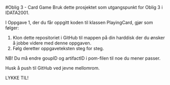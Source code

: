 #Oblig 3 - Card Game
Bruk dette prosjektet som utgangspunkt for Oblig 3 i IDATA2001.

I Oppgave 1, der du får oppgitt koden til klassen PlayingCard, gjør som følger:
1. Klon dette repositoriet i GitHub til mappen på din harddisk der du ønsker å jobbe videre med denne oppgaven.
1. Følg deretter oppgaveteksten steg for steg.

NB! Du må endre goupID og artifactID i pom-filen til noe du mener passer.

Husk å push til GitHub ved jevne mellomrom.

LYKKE TIL!
